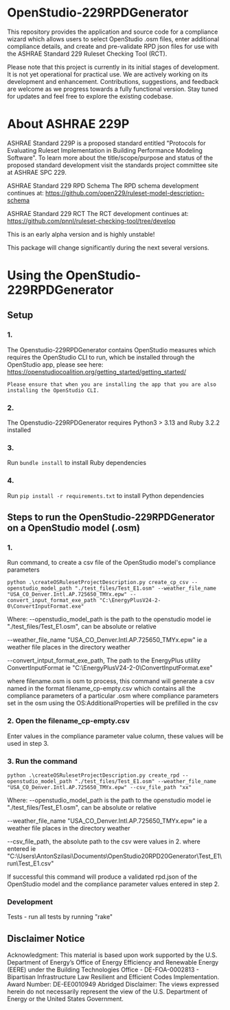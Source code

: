 # OpenStudio-229RPDGenerator

This repository provides the application and source code for a compliance wizard which allows users to select OpenStudio .osm files, enter additional compliance details, and create and pre-validate RPD json files for use with the ASHRAE Standard 229 Ruleset Checking Tool (RCT).

Please note that this project is currently in its initial stages of development. It is not yet operational for practical use. We are actively working on its development and enhancement. Contributions, suggestions, and feedback are welcome as we progress towards a fully functional version. Stay tuned for updates and feel free to explore the existing codebase.

# About ASHRAE 229P
ASHRAE Standard 229P is a proposed standard entitled "Protocols for Evaluating Ruleset Implementation in Building Performance Modeling Software". To learn more about the title/scope/purpose and status of the proposed standard development visit the standards project committee site at ASHRAE SPC 229.

ASHRAE Standard 229 RPD Schema
The RPD schema development continues at: https://github.com/open229/ruleset-model-description-schema

ASHRAE Standard 229 RCT
The RCT development continues at: https://github.com/pnnl/ruleset-checking-tool/tree/develop

This is an early alpha version and is highly unstable!

This package will change significantly during the next several versions.

# Using the OpenStudio-229RPDGenerator

## Setup

### 1. 
The Openstudio-229RPDGenerator contains OpenStudio measures which requires the OpenStudio CLI to run,
which be installed through the OpenStudio app, please see here: https://openstudiocoalition.org/getting_started/getting_started/

    Please ensure that when you are installing the app that you are also installing the OpenStudio CLI.

### 2. 
The Openstudio-229RPDGenerator requires Python3 > 3.13 and Ruby 3.2.2 installed

### 3. 
Run `bundle install` to install Ruby dependencies

### 4. 
Run `pip install -r requirements.txt` to install Python dependencies

## Steps to run the OpenStudio-229RPDGenerator on a OpenStudio model (.osm)

### 1. 
Run command, to create a csv file of the OpenStudio model's compliance parameters

    python .\createOSRulesetProjectDescription.py create_cp_csv --openstudio_model_path "./test_files/Test_E1.osm" --weather_file_name "USA_CO_Denver.Intl.AP.725650_TMYx.epw" --convert_input_format_exe_path "C:\EnergyPlusV24-2-0\ConvertInputFormat.exe"

Where:
--openstudio_model_path is the path to the openstudio model ie "./test_files/Test_E1.osm", can be absolute or relative

--weather_file_name "USA_CO_Denver.Intl.AP.725650_TMYx.epw" ie a weather file places in the directory weather

--convert_intput_format_exe_path, The path to the EnergyPlus utility ConvertInputFormat ie "C:\EnergyPlusV24-2-0\ConvertInputFormat.exe"

where  filename.osm is osm to process, this command will generate a csv named in the format
filename_cp-empty.csv which contains all the compliance parameters of a particular .osm where compliance parameters
set in the osm using the OS:AdditionalProperties will be prefilled in the csv

### 2. Open the filename_cp-empty.csv

Enter values in the compliance parameter value column, these values will be used in step 3.

### 3. Run the command 

    python .\createOSRulesetProjectDescription.py create_rpd --openstudio_model_path "./test_files/Test_E1.osm" --weather_file_name "USA_CO_Denver.Intl.AP.725650_TMYx.epw" --csv_file_path "xx"

Where:
--openstudio_model_path is the path to the openstudio model ie "./test_files/Test_E1.osm", can be absolute or relative

--weather_file_name "USA_CO_Denver.Intl.AP.725650_TMYx.epw" ie a weather file places in the directory weather

--csv_file_path, the absolute path to the csv were values in 2. where entered ie "C:\Users\AntonSzilasi\Documents\OpenStudio20RPD20Generator\Test_E1\run\Test_E1.csv"

If successful this command will produce a validated rpd.json of the OpenStudio model and the compliance parameter values
entered in step 2.




### Development

Tests - run all tests by running "rake"

## Disclaimer Notice
Acknowledgment: This material is based upon work supported by the U.S. Department of Energy’s Office of Energy Efficiency and Renewable Energy (EERE) under the Building Technologies Office - DE-FOA-0002813 - Bipartisan Infrastructure Law Resilient and Efficient Codes Implementation.
Award Number: DE-EE0010949
Abridged Disclaimer: The views expressed herein do not necessarily represent the view of the U.S. Department of Energy or the United States Government.
